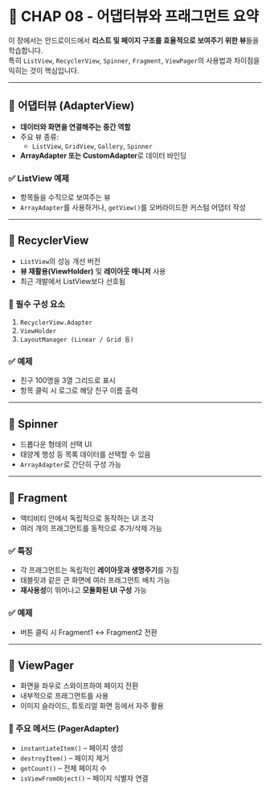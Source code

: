 # 📘 CHAP 08 - 어댑터뷰와 프래그먼트 요약

이 장에서는 안드로이드에서 **리스트 및 페이지 구조를 효율적으로 보여주기 위한 뷰**들을 학습합니다.  
특히 `ListView`, `RecyclerView`, `Spinner`, `Fragment`, `ViewPager`의 사용법과 차이점을 익히는 것이 핵심입니다.

---

## 🧩 어댑터뷰 (AdapterView)

- **데이터와 화면을 연결해주는 중간 역할**
- 주요 뷰 종류:
  - `ListView`, `GridView`, `Gallery`, `Spinner`
- **ArrayAdapter 또는 CustomAdapter**로 데이터 바인딩

### ✅ ListView 예제
- 항목들을 수직으로 보여주는 뷰
- `ArrayAdapter`를 사용하거나, `getView()`를 오버라이드한 커스텀 어댑터 작성

---

## 🔁 RecyclerView

- `ListView`의 성능 개선 버전
- **뷰 재활용(ViewHolder)** 및 **레이아웃 매니저** 사용
- 최근 개발에서 ListView보다 선호됨

### 🔧 필수 구성 요소
1. `RecyclerView.Adapter`  
2. `ViewHolder`  
3. `LayoutManager (Linear / Grid 등)`

### ✅ 예제
- 친구 100명을 3열 그리드로 표시
- 항목 클릭 시 로그로 해당 친구 이름 출력

---

## 📍 Spinner

- 드롭다운 형태의 선택 UI
- 태양계 행성 등 목록 데이터를 선택할 수 있음
- `ArrayAdapter`로 간단히 구성 가능

---

## 🧱 Fragment

- 액티비티 안에서 독립적으로 동작하는 UI 조각
- 여러 개의 프래그먼트를 동적으로 추가/삭제 가능

### ✅ 특징
- 각 프래그먼트는 독립적인 **레이아웃과 생명주기**를 가짐
- 태블릿과 같은 큰 화면에 여러 프래그먼트 배치 가능
- **재사용성**이 뛰어나고 **모듈화된 UI 구성** 가능

### ✅ 예제
- 버튼 클릭 시 Fragment1 ↔ Fragment2 전환

---

## 📄 ViewPager

- 화면을 좌우로 스와이프하여 페이지 전환
- 내부적으로 프래그먼트를 사용
- 이미지 슬라이드, 튜토리얼 화면 등에서 자주 활용

### 🔧 주요 메서드 (PagerAdapter)
- `instantiateItem()` – 페이지 생성
- `destroyItem()` – 페이지 제거
- `getCount()` – 전체 페이지 수
- `isViewFromObject()` – 페이지 식별자 연결




